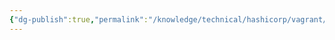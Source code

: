 ```yaml
---
{"dg-publish":true,"permalink":"/knowledge/technical/hashicorp/vagrant/vagrant/","noteIcon":""}
---
```


